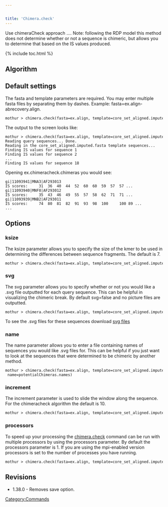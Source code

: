 ```yaml
---


title: 'Chimera.check'
---
```

Use chimeraCheck approach \.... Note: following the RDP model this
method does not determine whether or not a sequence is chimeric, but
allows you to determine that based on the IS values produced.


{% include toc.html %}

## Algorithm

## Default settings

The fasta and template parameters are required. You may enter multiple
fasta files by separating them by dashes. Example:
fasta=ex.align-abrecovery.align.

    mothur > chimera.check(fasta=ex.align, template=core_set_aligned.imputed.fasta)

The output to the screen looks like:

    mothur > chimera.check(fasta=ex.align, template=core_set_aligned.imputed.fasta)
    Reading query sequences... Done.
    Reading in the core_set_aligned.imputed.fasta template sequences...    DONE.
    Finding IS values for sequence 1
    Finding IS values for sequence 2
    ...
    Finding IS values for sequence 18

Opening ex.chimeracheck.chimeras you would see:

    gi|11093941|MNA3|AF293013
    IS scores:     31  36  40  44  52  60  60  59  57  57 ...
    gi|11093940|MNF8|AF293012
    IS scores:     35  43  46  49  55  57  58  62  71  71 ...
    gi|11093939|MNB2|AF293011
    IS scores:     74  80  81  82  91  93  98  100     100 89 ...  
    ...

## Options

### ksize

The ksize parameter allows you to specify the size of the kmer to be
used in determining the differences between sequence fragments. The
default is 7.

    mothur > chimera.check(fasta=ex.align, template=core_set_aligned.imputed.fasta, ksize=8)

### svg

The svg parameter allows you to specify whether or not you would like a
.svg file outputted for each query sequence. This can be helpful in
visualizing the chimeric break. By default svg=false and no picture
files are outputted.

    mothur > chimera.check(fasta=ex.align, template=core_set_aligned.imputed.fasta, svg=t)

To see the .svg files for these sequences download [svg
files](Media:chimeraCheckSVGFiles.zip)

### name

The name parameter allows you to enter a file containing names of
sequences you would like .svg files for. This can be helpful if you just
want to look at the sequences that were determined to be chimeric by
another method.

    mothur > chimera.check(fasta=ex.align, template=core_set_aligned.imputed.fasta,
     name=potentialChimeras.names)

### increment

The increment parameter is used to slide the window along the sequence.
For the chimeracheck algorithm the default is 10.

    mothur > chimera.check(fasta=ex.align, template=core_set_aligned.imputed.fasta, increment=50)

### processors

To speed up your processing the
[chimera.check](chimera.check) command can be run with
multiple processors by using the processors parameter. By default the
processors parameter is 1. If you are using the mpi-enabled version
processors is set to the number of processes you have running.

    mothur > chimera.check(fasta=ex.align, template=core_set_aligned.imputed.fasta, processors=2)

## Revisions

-   1.38.0 - Removes save option.

[Category:Commands](Category:Commands)
